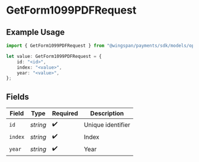 # GetForm1099PDFRequest

## Example Usage

```typescript
import { GetForm1099PDFRequest } from "@wingspan/payments/sdk/models/operations";

let value: GetForm1099PDFRequest = {
    id: "<id>",
    index: "<value>",
    year: "<value>",
};
```

## Fields

| Field              | Type               | Required           | Description        |
| ------------------ | ------------------ | ------------------ | ------------------ |
| `id`               | *string*           | :heavy_check_mark: | Unique identifier  |
| `index`            | *string*           | :heavy_check_mark: | Index              |
| `year`             | *string*           | :heavy_check_mark: | Year               |